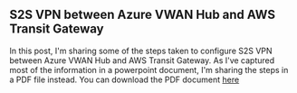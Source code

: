 ## S2S VPN between Azure VWAN Hub and AWS Transit Gateway

In this post, I'm sharing some of the steps taken to configure S2S VPN between Azure VWAN Hub and AWS Transit Gateway. As I've captured most of the information in a powerpoint document, I'm sharing the steps in a PDF file instead. You can download the PDF document [here](https://github.com/chianw/chianw/blob/main/S2SVWAN-AWS.pdf)
